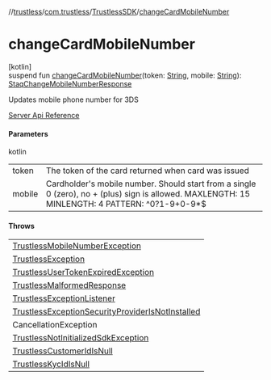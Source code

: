 //[trustless](../../../index.md)/[com.trustless](../index.md)/[TrustlessSDK](index.md)/[changeCardMobileNumber](change-card-mobile-number.md)

# changeCardMobileNumber

[kotlin]\
suspend fun [changeCardMobileNumber](change-card-mobile-number.md)(token: [String](https://kotlinlang.org/api/latest/jvm/stdlib/kotlin/-string/index.html), mobile: [String](https://kotlinlang.org/api/latest/jvm/stdlib/kotlin/-string/index.html)): [StaqChangeMobileNumberResponse](../../com.trustless.requests.cards/-staq-change-mobile-number-response/index.md)

Updates mobile phone number for 3DS

[Server Api Reference](https://developer.staq.io/docs/apis/cards#/Cards/Set%20a%20mobile%20number)

#### Parameters

kotlin

| | |
|---|---|
| token | The token of the card returned when card was issued |
| mobile | Cardholder's mobile number. Should start from a single 0 (zero), no + (plus) sign is allowed. MAXLENGTH: 15 MINLENGTH: 4 PATTERN: ^0?1-9+0-9*$ |

#### Throws

| |
|---|
| [TrustlessMobileNumberException](../../com.trustless.exceptions/-trustless-mobile-number-exception/index.md) |
| [TrustlessException](../../com.trustless.exceptions/-trustless-exception/index.md) | Is thrown when the server returns custom error, or when error was not expected by the SDK |
| [TrustlessUserTokenExpiredException](../../com.trustless.exceptions/-trustless-user-token-expired-exception/index.md) | Is thrown when the token expires, either due to time period or server forced expiration |
| [TrustlessMalformedResponse](../../com.trustless.exceptions/-trustless-malformed-response/index.md) | Is thrown when server returned unexpected format of the data |
| [TrustlessExceptionListener](../../com.trustless.exceptions/-trustless-exception-listener/index.md) | Is thrown when developer has not set security listener |
| [TrustlessExceptionSecurityProviderIsNotInstalled](../../com.trustless.exceptions/-trustless-exception-security-provider-is-not-installed/index.md) | Is thrown when user's device doesn't have a security provider |
| CancellationException | Is thrown usually when the developer cancels the coroutine |
| [TrustlessNotInitializedSdkException](../../com.trustless.exceptions/-trustless-not-initialized-sdk-exception/index.md) | Is thrown when trying to access this method while sdk is not initialized |
| [TrustlessCustomerIdIsNull](../../com.trustless.exceptions/-trustless-customer-id-is-null/index.md) | Is thrown when customer id is required for a request but customer id is null |
| [TrustlessKycIdIsNull](../../com.trustless.exceptions/-trustless-kyc-id-is-null/index.md) | Is thrown when kyc id is required for a request but kyc id is null |
